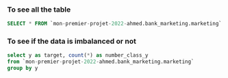 
### To see all the table 

``` sql
SELECT * FROM `mon-premier-projet-2022-ahmed.bank_marketing.marketing`
```

### To see if the data is imbalanced or not 
``` sql
select y as target, count(*) as number_class_y
from `mon-premier-projet-2022-ahmed.bank_marketing.marketing`
group by y
```

